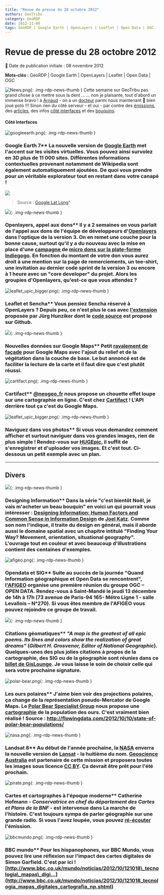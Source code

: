 ```yaml
---
title: "Revue de presse du 28 octobre 2012"
authors: GeoTribu
category: GeoRDP
date: 2012-11-08
tags: GeoRDP | Google Earth | OpenLayers | Leaflet | Open Data | OGC
---
```


# Revue de presse du 28 octobre 2012


:calendar: Date de publication initiale : 08 novembre 2012

**Mots-clés :** GeoRDP | Google Earth | OpenLayers | Leaflet | Open Data | OGC


![News.png](https://cdn.geotribu.fr/images/internal/icons-rdp-news/news.png){: .img-rdp-news-thumb }
 Cette semaine sur GeoTribu pas grand chose à ce mettre sous la dent ... ... non je plaisante, tout d'abord un immense bravo ! à [Arnaud](https://twitter.com/geotribu) - on a un [docteur](http://www.geotribu.net/node/551) parmi nous maintenant :slightly_smiling_face: bien joué poto !!! Sinon rien du côté serveur - et oui - par contre des [émissions](#news31), des [articles](#news14), des infos [côté interfaces](#news21) et des [bouquins](#news41).

#### Côté Interfaces

 ![googleearth.png](http://www.geotribu.net/sites/default/files/Tuto/img/googleearth.png){: .img-rdp-news-thumb }

### Google Earth 7** La nouvelle version de [Google Earth](http://www.google.fr/earth/index.html) met l'accent sur les visites virtuelles. Vous pouvez ainsi survolez en 3D plus de 11 000 sites. Différentes informations contextuelles provenant notamment de Wikipedia sont également automatiquement ajoutées. De quoi vous prendre pour un véritable explorateur tout en restant dans votre canapé !

 ![](http://4.bp.blogspot.com/-gBS8hcttvUA/UJFa6TzFeoI/AAAAAAAABzw/I02GQIefClA/s1600/Earth+7+tour+guide.jpg)  
 > Source : [Google Lat Long](http://google-latlong.blogspot.fr/2012/10/explore-world-with-tour-guide-and-3d.html)*



 ![](https://cdn.geotribu.fr/images/logos-icones/logiciels_librairies/openlayers.png){: .img-rdp-news-thumb }

### Openlayers, appel aux dons** Il y a 2 semaines on vous parlait de l'appel aux dons de l'équipe de développeurs d'[Openlayers](http://openlayers.org/) dans l'optique de la version 3. On en remet une couche pour la bonne cause, surtout qu'il y a du nouveau avec la mise en place d'une [campagne ](http://openlayers.org/blog/2012/11/01/crowdfunding-openlayers-3/) de [micro dons sur la plate-forme Indiegogo](http://www.indiegogo.com/ol3). En fonction du montant de votre don vous aurez droit à une mention sur la page de remerciements, un tee-shirt, une invitation au dernier code sprint de la version 3 ou encore à 1 heure avec un "core developer" du projet. Alors les groupies d'Openlayers, qu'est-ce que vous attendez ?



 ![leaflet_upic_bigger.png](https://cdn.geotribu.fr/images/logos-icones/logiciels_librairies/leaflet.png){: .img-rdp-news-thumb }

### Leaflet et Sencha** Vous pensiez Sencha réservé à OpenLayers ? Depuis peu, ce n'est plus le cas avec [l'extension](https://market.sencha.com/users/162/extensions/177) proposée par Jürg Hunziker dont le [code source](https://github.com/tschortsch/Ext.ux.LeafletMap) est proposé sur Github.



 ![](http://www.geotribu.net/sites/default/files/Tuto/img/revue_presse/gmaps.png){: .img-rdp-news-thumb }

### Nouvelles données sur Google Maps** Petit [ravalement de façade](http://google-latlong.blogspot.com/2012/10/get-better-view-of-natural-geography.html) pour Google Maps avec l'ajout du relief et de la végétation dans la couche de base. Le but annoncé est de faciliter la lecture de la carte et il faut dire que c'est plutôt réussi.



 ![cartifact.png](/sites/default/files/Tuto/img/Blog/cartifact.png){: .img-rdp-news-thumb }

### Cartifact** [@neogeo\_fr](https://twitter.com/neogeo_fr) nous propose un chouette effet loupe sur une cartographie en ligne. C'est chez [Cartifact](http://maps.cartifact.com/lany/) ! L'API derrière tout ça c'est du Google Maps.

 ![leaflet_upic_bigger.png](https://cdn.geotribu.fr/images/logos-icones/logiciels_librairies/leaflet.png){: .img-rdp-news-thumb }

### Naviguez dans vos photos** Si vous vous demandez comment afficher et surtout naviguer dans vos grandes images, rien de plus simple ! Rendez-vous sur [HUGEpic](http://hugepic.io/), il suffit de s'enregistrer et d'uploader vos images. Et c'est tout. Ci-dessous un petit exemple avec un plan.



----

## Divers

 ![](http://www.geotribu.net/sites/default/files/Tuto/img/Blog/libri.png){: .img-rdp-news-thumb }

### Designing Information** Dans la série "c'est bientôt Noël, je vais m'acheter un beau bouquin" en voici un qui pourrait vous intéresser : [Designing Information: Human Factors and Common Sense in Information Design](http://www.wiley.com/WileyCDA/WileyTitle/productCd-111834197X,descCd-tableOfContents.html) de [Joel Katz](http://www.joelkatzdesign.com/index.html). Comme son nom l'indique, il traite du design en général, mais il aborde aussi le domaine spatial avec un chapitre intitulé "Finding Your Way? Movement, orientation, situational geography". L'ouvrage tout en couleur et avec beaucoup d'illustrations contient des centaines d'exemples.



 ![afigeo.png](/sites/default/files/Tuto/img/Blog/afigeo.png){: .img-rdp-news-thumb }

### Opendata et SIG** Suite au succès de la journée "Quand Information géographique et Open Data se rencontrent", l['AFIGEO](http://www.afigeo.asso.fr/voir-toutes-les-news/631-le-gt-ogc-de-lafigeo-setend-a-la-problematique-open-data-participez-a-la-reunion-du-13-dec-2012.html) organise une première réunion du groupe OGC – OPEN DATA. Rendez-vous à Saint-Mandé le jeudi 13 décembre de 14h à 17h (73 avenue de Paris-94 165- Métro Ligne 1 - salle Levallois – N°270). Si vous êtes membre de l'AFIGEO vous pouvez rejoindre ce groupe de travail.



 ![](https://cdn.geotribu.fr/images/internal/icons-rdp-news/world.png){: .img-rdp-news-thumb }

### Citations géomatiques** ***"A map is the greatest of all epic poems. Its lines and colors show the realization of great dreams"*** (*Gilbert H. Grosvenor, Editor of National Geographic*). Quelques-unes des plus jolies citations à propos de la cartographie, des SIG ou de la géographie sont réunies dans ce [billet de GisLounge](http://gislounge.com/gis-quotes/). Je vous laisse le soin de choisir celle qui sera votre prochaine signature.



 ![polar-bear.png](/sites/default/files/Tuto/img/Blog/polar-bear.png){: .img-rdp-news-thumb }

### Les ours polaires** J'aime bien voir des projections polaires, ça change de la représentation pseudo-Mercator de Google Maps. Le [Polar Bear Specialist Group](http://pbsg.npolar.no/en/) nous propose une [cartographie](http://pbsg.npolar.no/en/dynamic/app/) de la population des ours. C'est vraiment bien réalisé ! Source : <http://flowingdata.com/2012/10/10/state-of-polar-bear-populations/>



 ![nasa.png](/sites/default/files/Tuto/img/Blog/nasa.png){: .img-rdp-news-thumb }

### Landsat 8** Au début de l'année prochaine, la [NASA](http://landsat.usgs.gov/) enverra la nouvelle version de [Lansat](http://en.wikipedia.org/wiki/Landsat_program) - la huitième du nom. [Geoscience Australia](http://www.ga.gov.au/) est partenaire de cette mission et proposera toutes les images sous licence [CC BY](http://creativecommons.org/weblog/entry/34428). Ça devrait être prêt pour l'été prochain.



 ![pirate.png](/sites/default/files/Tuto/img/Blog/franceinter.png){: .img-rdp-news-thumb }

### Cartes et cartographes à l'époque moderne** Catherine Hofmann - *Conservatrice en chef du département des Cartes et Plans de la BNF* - est intervenue dans La marche de l'histoire. C'est toujours sympa de parler géographie sur une grande radio. Si vous l'avez loupée, vous pouvez [ré-écouter](http://www.franceinter.fr/emission-la-marche-de-l-histoire-cartes-et-cartographes-a-l-epoque-moderne) l'émission.



 ![bbcmundo.png](/sites/default/files/Tuto/img/Blog/bbcmundo.png){: .img-rdp-news-thumb }

### BBC mundo** Pour les hispanophones, sur BBC Mundo, vous pouvez lire une réflexion sur l'impact des cartes digitales de Simon Garfield. C'est par ici ! [http://www.bbc.co.uk/mundo/noticias/2012/10/121018\_tecnologia\_mapas\_digi...](http://www.bbc.co.uk/mundo/noticias/2012/10/121018_tecnologia_mapas_digitales_cartografia_np.shtml)
